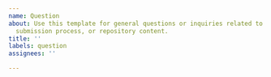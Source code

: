 ```yaml
---
name: Question
about: Use this template for general questions or inquiries related to the event,
  submission process, or repository content.
title: ''
labels: question
assignees: ''

---
```



